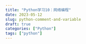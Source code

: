 ```yaml
---
title: "Python学习10：网络编程"
date: 2023-05-12
slug: python-comment-and-variable
draft: true
categories: ["Python"]
tags: ["python"]
---
```

